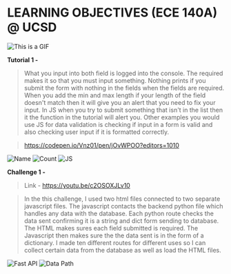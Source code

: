 # LEARNING OBJECTIVES (ECE 140A) @ UCSD

![This is a GIF](/Tech_Assignment_5/images/GEISEL.gif)

**Tutorial 1 -**

> What you input into both field is logged into the console. The required makes it so that you must input something. Nothing prints if you submit the form with nothing in the fields when the fields are required. When you add the min and max length if your length of the field doesn't match then it will give you an alert that you need to fix your input. In JS when you try to submit something that isn't in the list then it the function in the tutorial will alert you. Other examples you would use JS for data validation is checking if input in a form is valid and also checking user input if it is formatted correctly.

> https://codepen.io/Vnz01/pen/jOvWPOO?editors=1010

![Name](/Tech_Assignment_6/images/NameValidation.png)
![Count](/Tech_Assignment_6/images/CountValidation.png)
![JS](/Tech_Assignment_6/images/JSAlert.png)

**Challenge 1 -**

> Link - https://youtu.be/c2OSOXJLv10

> In the this challenge, I used two html files connected to two separate javascript files. The javascript contacts the backend python file which handles any data with the database. Each python route checks the data sent confirming it is a string and dict form sending to database. The HTML makes sures each field submitted is required. The Javascript then makes sure the the data sent is in the form of a dictionary. I made ten different routes for different uses so I can collect certain data from the database as well as load the HTML files.

![Fast API](/Tech_Assignment_6/images/FASTAPI.png)
![Data Path](/Tech_Assignment_6/images/DataPath.jpg)
